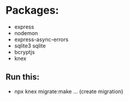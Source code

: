 # Packages:

- express
- nodemon
- express-async-errors
- sqlite3 sqlite
- bcryptjs
- knex

## Run this:

- npx knex migrate:make ... (create migration)
